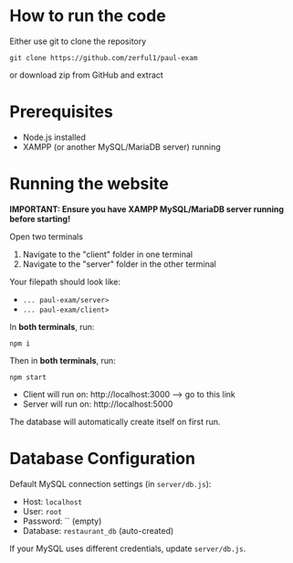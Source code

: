 # How to run the code

Either use git to clone the repository

```
git clone https://github.com/zerful1/paul-exam
```

or download zip from GitHub and extract

# Prerequisites

-   Node.js installed
-   XAMPP (or another MySQL/MariaDB server) running

# Running the website

**IMPORTANT: Ensure you have XAMPP MySQL/MariaDB server running before starting!**

Open two terminals

1. Navigate to the "client" folder in one terminal
2. Navigate to the "server" folder in the other terminal

Your filepath should look like:

-   `... paul-exam/server>`
-   `... paul-exam/client>`

In **both terminals**, run:

```
npm i
```

Then in **both terminals**, run:

```
npm start
```

-   Client will run on: http://localhost:3000 --> go to this link
-   Server will run on: http://localhost:5000

The database will automatically create itself on first run.

# Database Configuration

Default MySQL connection settings (in `server/db.js`):

-   Host: `localhost`
-   User: `root`
-   Password: `` (empty)
-   Database: `restaurant_db` (auto-created)

If your MySQL uses different credentials, update `server/db.js`.